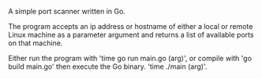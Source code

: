 A simple port scanner written in Go.

The program accepts an ip address or hostname of either a local or remote Linux machine as a parameter argument and returns a list of available ports on that machine.

Either run the program with 'time go run main.go (arg)', or compile with 'go build main.go' then execute the Go binary.  'time ./main (arg)'.
